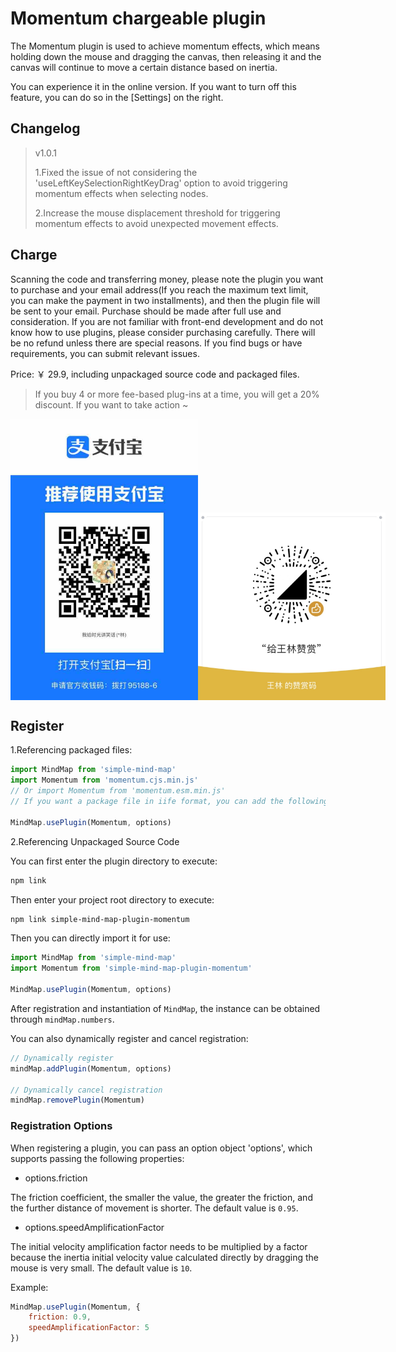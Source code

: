 # Momentum chargeable plugin

The Momentum plugin is used to achieve momentum effects, which means holding down the mouse and dragging the canvas, then releasing it and the canvas will continue to move a certain distance based on inertia.

You can experience it in the online version. If you want to turn off this feature, you can do so in the [Settings] on the right.

## Changelog

> v1.0.1
>
> 1.Fixed the issue of not considering the 'useLeftKeySelectionRightKeyDrag' option to avoid triggering momentum effects when selecting nodes.
>
> 2.Increase the mouse displacement threshold for triggering momentum effects to avoid unexpected movement effects.


## Charge

Scanning the code and transferring money, please note the plugin you want to purchase and your email address(If you reach the maximum text limit, you can make the payment in two installments), and then the plugin file will be sent to your email. Purchase should be made after full use and consideration. If you are not familiar with front-end development and do not know how to use plugins, please consider purchasing carefully. There will be no refund unless there are special reasons. If you find bugs or have requirements, you can submit relevant issues.

Price: ￥ 29.9, including unpackaged source code and packaged files.

> If you buy 4 or more fee-based plug-ins at a time, you will get a 20% discount. If you want to take action ~

<p style="display:flex;align-items: flex-end;">

<img src="../../assets/img/alipay.jpg" style="width: 300px" />
<img src="../../assets/img/wechat.jpg" style="width: 300px" />

</p>

## Register

1.Referencing packaged files:

```js
import MindMap from 'simple-mind-map'
import Momentum from 'momentum.cjs.min.js'
// Or import Momentum from 'momentum.esm.min.js'
// If you want a package file in iife format, you can add the following in the build command of the package.json plugin: esbuild ./index.js --bundle --minify --external:buffer --format=iife --outfile=./dist/xxx.iife.min.js --global-name=xxx, Then execute npm run build again to generate

MindMap.usePlugin(Momentum, options)
```

2.Referencing Unpackaged Source Code

You can first enter the plugin directory to execute:

```bash
npm link
```

Then enter your project root directory to execute:

```bash
npm link simple-mind-map-plugin-momentum
```

Then you can directly import it for use:

```js
import MindMap from 'simple-mind-map'
import Momentum from 'simple-mind-map-plugin-momentum'

MindMap.usePlugin(Momentum, options)
```

After registration and instantiation of `MindMap`, the instance can be obtained through `mindMap.numbers`.

You can also dynamically register and cancel registration:

```js
// Dynamically register
mindMap.addPlugin(Momentum, options)

// Dynamically cancel registration
mindMap.removePlugin(Momentum)
```

### Registration Options

When registering a plugin, you can pass an option object 'options', which supports passing the following properties:

- options.friction

The friction coefficient, the smaller the value, the greater the friction, and the further distance of movement is shorter.
 The default value is `0.95`.

- options.speedAmplificationFactor

The initial velocity amplification factor needs to be multiplied by a factor because the inertia initial velocity value calculated directly by dragging the mouse is very small.
 The default value is `10`.

Example:

```js
MindMap.usePlugin(Momentum, {
    friction: 0.9,
    speedAmplificationFactor: 5
})
```